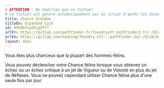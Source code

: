 ```yaml
---
# ATTENTION : Ne modifiez pas ce fichier
# Ce fichier est généré automatiquement par un script d'après les données du module Foundry VTT officiel et de sa traduction
title: Chance étendue
titleEn: Expanded Luck
id: 69h9D3syUYLgIPr7
urlFr: https://gitlab.com/pathfinder-fr/foundryvtt-pathfinder2-fr/-/blob/master/data/feats/69h9D3syUYLgIPr7.htm
urlEn: https://gitlab.com/hooking/foundry-vtt---pathfinder-2e/-/blob/master/packs/data/feats.db/expanded-luck.json
layout: dons
---
```

Vous êtes plus chanceux que la plupart des hommes-félins.

Vous pouvez déclencher votre Chance féline lorsque vous obtenez un échec ou un échec critique à un jet de Vigueur ou de Volonté en plus du jet de Réflexes. Vous ne pouvez cependant utiliser Chance féline plus d'une seule fois par jour.
